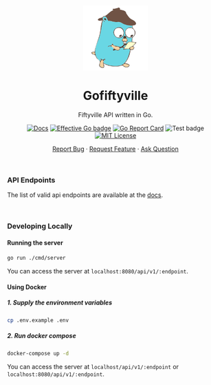 <div align="center">
    <img height=150 src="https://raw.githubusercontent.com/seyLu/gofiftyville/main/detective-golang.svg" alt="gofiftyville icon">
    <h1>Gofiftyville</h1>
    <p>Fiftyville API written in Go.</p>
    <p>
        <a href="https://seylu.github.io/gofiftyville/docs"><img src="https://img.shields.io/badge/gofityville-docs-68d6e1" alt="Docs"></a>
        <a href="https://go.dev/doc/effective_go"><img src="https://img.shields.io/badge/code%20style-effective_go-007d9c.svg" alt="Effective Go badge"></a>
        <a href="https://goreportcard.com/report/github.com/seyLu/gofiftyville"><img src="https://goreportcard.com/badge/github.com/seyLu/gofiftyville" alt="Go Report Card"></a>
        <img src="https://github.com/seyLu/gofiftyville/actions/workflows/test.yml/badge.svg" alt="Test badge">
        <a href="https://github.com/seyLu/gofiftyville/blob/main/LICENSE"><img src="https://img.shields.io/github/license/seyLu/gofiftyville.svg" alt="MIT License"></a>
    </p>
    <p>
        <a href="https://github.com/seyLu/gofiftyville/issues/new">Report Bug</a>
        ·
        <a href="https://github.com/seyLu/gofiftyville/issues/new">Request Feature</a>
        ·
        <a href="https://github.com/seyLu/gofiftyville/discussions">Ask Question</a>
    </p>
</div>

<br>

### API Endpoints

The list of valid api endpoints are available at the [docs](https://seylu.github.io/gofiftyville/docs).

<br>

### Developing Locally

#### Running the server

```bash
go run ./cmd/server
```

You can access the server at `localhost:8080/api/v1/:endpoint`.

#### Using Docker

##### 1. Supply the environment variables

```bash
cp .env.example .env
```

##### 2. Run docker compose

```bash
docker-compose up -d
```

You can access the server at `localhost/api/v1/:endpoint` or `localhost:8080/api/v1/:endpoint`.
